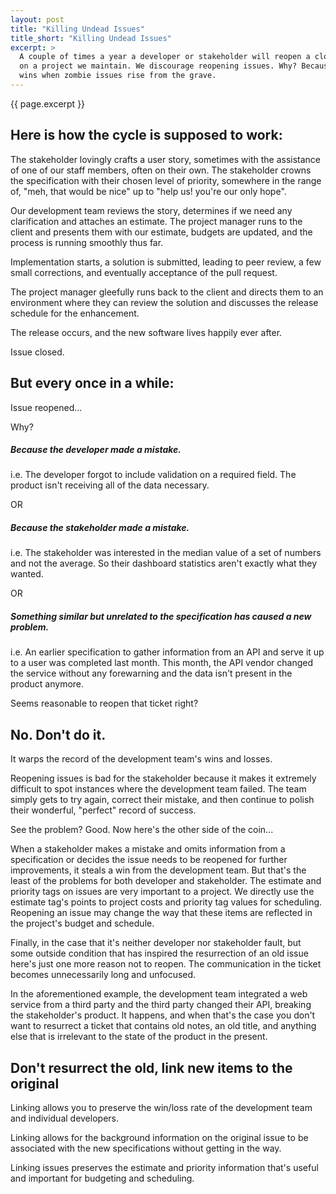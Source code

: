 ```yaml
---
layout: post
title: "Killing Undead Issues"
title_short: "Killing Undead Issues"
excerpt: >
  A couple of times a year a developer or stakeholder will reopen a closed issue
  on a project we maintain. We discourage reopening issues. Why? Because no one
  wins when zombie issues rise from the grave.
---
```


{{ page.excerpt }}

## Here is how the cycle is supposed to work:

The stakeholder lovingly crafts a user story, sometimes with the assistance of
one of our staff members, often on their own. The stakeholder crowns the
specification with their chosen level of priority, somewhere in the range of,
"meh, that would be nice" up to "help us! you're our only hope".

Our development team reviews the story, determines if we need any clarification
and attaches an estimate. The project manager runs to the client and presents
them with our estimate, budgets are updated, and the process is running smoothly
thus far.

Implementation starts, a solution is submitted, leading to peer review, a few
small corrections, and eventually acceptance of the pull request.

The project manager gleefully runs back to the client and directs them to an
environment where they can review the solution and discusses the release
schedule for the enhancement.

The release occurs, and the new software lives happily ever after.

Issue closed.

## But every once in a while:

Issue reopened...

Why?

##### Because the developer made a mistake.

i.e. The developer forgot to include validation on a required field. The product
isn't receiving all of the data necessary.

OR

##### Because the stakeholder made a mistake.

i.e. The stakeholder was interested in the median value of a set of numbers and
not the average. So their dashboard statistics aren't exactly what they wanted.

OR

##### Something similar but unrelated to the specification has caused a new problem.

i.e. An earlier specification to gather information from an API and serve it up
to a user was completed last month. This month, the API vendor changed the
service without any forewarning and the data isn't present in the product
anymore.

Seems reasonable to reopen that ticket right?

## No. Don't do it.

It warps the record of the development team's wins and losses.

Reopening issues is bad for the stakeholder because it makes it extremely
difficult to spot instances where the development team failed. The team simply
gets to try again, correct their mistake, and then continue to polish their
wonderful, "perfect" record of success. 

See the problem? Good. Now here's the other side of the coin...

When a stakeholder makes a mistake and omits information from a specification or
decides the issue needs to be reopened for further improvements, it steals a win
from the development team. But that's the least of the problems for both
developer and stakeholder. The estimate and priority tags on issues are very
important to a project. We directly use the estimate tag's points to project
costs and priority tag values for scheduling. Reopening an issue may change the
way that these items are reflected in the project's budget and schedule.

Finally, in the case that it's neither developer nor stakeholder fault, but some
outside condition that has inspired the resurrection of an old issue here's just
one more reason not to reopen. The communication in the ticket becomes
unnecessarily long and unfocused.

In the aforementioned example, the development team integrated a web service
from a third party and the third party changed their API, breaking the
stakeholder's product. It happens, and when that's the case you don't want to
resurrect a ticket that contains old notes, an old title, and anything else that
is irrelevant to the state of the product in the present.

## Don't resurrect the old, link new items to the original

Linking allows you to preserve the win/loss rate of the development team and
individual developers.

Linking allows for the background information on the original issue to be
associated with the new specifications without getting in the way.

Linking issues preserves the estimate and priority information that's useful and
important for budgeting and scheduling.
